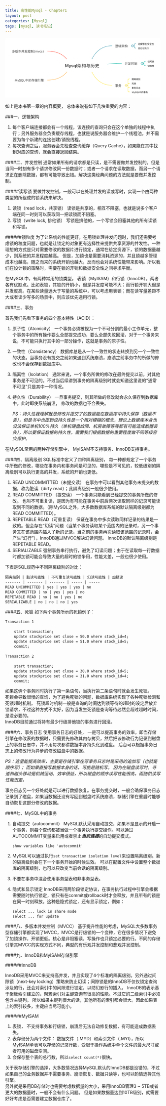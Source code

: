 ```yaml
---
title: 高性能Mysql - Chapter1
layout: post
categories: [Mysql]
tags: [mysql, 读书笔记]
---
```


![](https://raw.githubusercontent.com/yuxingfirst/blog/gh-pages/_images/mysql/highperformance-mysql-chapter1-p1.png)

如上是本书第一章的内容概要， 总体来说有如下几块重要的内容：

###一、逻辑架构
1. 每个客户端连接都会有一个线程，该连接的查询只会在这个单独的线程中执行；另外服务器会负责缓存线程，也就是说服务器会维护一个线程池，并不需要为每个新建的连接创建/销毁线程。
2. 每次查询之后，服务器会先检查查询缓存（Query Cache），如果能在其中找到对应的查询，就会直接返回结果。

####二、并发控制
通常如果所有的请求都是只读，是不需要做并发控制的。但是当同一时刻有多个请求修改同一份数据时；或者一个请求在读取数据，而另一个请求正在删除数据，都有可能导致出错。解决这类经典问题的方法就是要做并发控制。

#####读写锁
要做并发控制，一般可以在处理并发的读或写时，实现一个由两种类型的所组成的锁系统来解决。

1. 读锁（read lock，共享锁）
	读锁是共享的，相互不阻塞，也就是说多个客户端在同一时刻可以获取同一把读锁而不阻塞。
2. 写锁（write lock, 排他锁）
	写锁是排他的，一个写锁会阻塞其他的所有读锁和写锁。
	
######锁粒度
为了让系统的性能更好，在用锁处理并发问题时，我们还需要考虑锁的粒度问题，也就是让锁定的对象更有选择性来提供共享资源的并发性。一种理想的方式是只对需要修改的数据片进行锁定，通常在给定资源下，锁的数据量越少，则系统的并发程度越高。
但是，加锁也是需要消耗资源的，并且锁越多管理成本也越高，随之而来的系统开销也越大，反而也会对系统性能带来影响。所以我们在设计锁的策略时，需要在锁的开销和数据安全性之间寻求平衡。

在MySQL中，有两种常用的锁类型， 表锁（MyISAM）和行锁（InnoDB），两者各有优缺点。比如表锁，其锁的开销小，但是并发度可能不大；而行锁开销大但是并发度高。在某些读量远大于写量的系统中，可以考虑用表锁；而在读写量差距不大或者读少写多的场景中，则应该优先选用行锁。

####三、事务

首先我们先看下事务的四个基本特性（ACID）：

1. 原子性（Atomicity）
	一个事务必须被视为一个不可分割的最小工作单元，整个事务中的所有操作要么全部提交成功，要么全部失败回滚，对于一个事务来说，不可能只执行其中的一部分操作，这就是事务的原子性。

2. 一致性（Consistency）
	数据库总是从一个一致性的状态转换到另一个一致性的状态。当事务没有提交之前如果遇到系统崩溃，崩溃之前事务中的所做的修改也不会保存到数据库中。
	
3. 隔离性（Isolation）
	通常来说，一个事务所做的修改在最终提交以前，对其他事务是不可见的。不过当后续讲到事务的隔离级别时就会知道这里说的“通常不可见”只是其中一种情况。
	
4. 持久性（Durability）
	一旦事务提交，则其所做的修改就会永久保存到数据库中。此时即使系统崩溃， 修改的数据也不会丢失。
	
	*PS：持久性我理解就是修改并提交了的数据能在数据库中持久保存（数据不丢），但是书中也提到说持久性是一个相对模糊的概念，理论上数据库本身也没法保证单机100%持久（单机硬盘故障、机房故障等等都有可能造成数据丢失），所以要保证数据的持久性，需要我们根据数据的重要程度做不同等级容灾保护。*

在MySQL常用的两种存储引擎中， MyISAM不支持事务、InnoDB支持事务。

####四、隔离级别
SQL标准中定义了四种隔离级别， 每一种都规定了一个事务中所做的修改，哪些在事务内和事务间是可见的，哪些是不可见的，较低级别的隔离级别可以执行更高的并发，系统的开销也更低。

1. READ UNCOMMITTED（未提交读）
	在事务中可以看到其他事务未提交的数据，称为脏读（dirty read）；此隔离级别一般很少使用。
2. READ COMMITTED （提交读）
	一个事务只能看到已经提交的事务所做的修改。 也叫不可重复读，是因为有可能在事务中前后两次读取同样的记录可能读取到不同的数据。（除MySQL之外，大多数数据库系统的默认隔离级别都为READ COMMITTED）。
3. REPETABLE READ（可重复读）
	保证在事务中多次读取同样记录的结果是一致的。但会存在“幻读”问题（当某个事务读取某个范围内的记录时，另一个事务又在该范围内插入了新的记录，当之前的事务再次读取该范围的记录时，会产生“幻行”），InnoDB通过MVCC解决幻读问题。
	InnoDB的默认隔离级别是 REPETABLE READ。
4. SERIALIZABLE
	强制事务串行执行，避免了幻读问题；由于在读取每一行数据时都加锁可能会导致大量的超时的锁争用，性能太差，一般也很少使用。
	
下表是SQL规范中不同隔离级别的对比：

	隔离级别 | 脏读可能性 | 不可重复读可能性 | 幻读可能性 | 加锁读
	------- | ------- | ------- | ----- | -----
	READ UNCOMMITTED | yes | yes | yes | no
	READ COMMITTED | no | yes | yes | no
	REPETABLE READ | no | no | yes | no
	SERIALIZABLE | no | no | no | yes
	
####五、死锁
如下两个事务所示的死锁例子：

```
Transaction 1

	start transaction;
	update stockprice set close = 50.0 where stock_id=4;
	update stockprice set close = 51.0 where stock_id=5;
	commit;
	
Transaction 2

	start transaction;
	update stockprice set close = 30.0 where stock_id=5;
	update stockprice set close = 31.0 where stock_id=4;
	commit;

```
如果这俩个事务同时执行了第一条语句，当执行第二条语句时就会发生死锁。  
死锁会导致很慢的查询，为了避免死锁的问题，数据库系统实现了各种死锁检测和死锁超时机制。 死锁超时机制一般是查询的时间达到锁等待的超时的设定后放弃锁请求，不过这种方式不太好，因为当发生死锁是查询等待必然会超过超时时间，是没必要的。  
InnoDB目前通过将持有最少行级排他锁的事务进行回滚。

####六、事务日志
使用事务日志的好处， 一是可以提高事务的效率，即当存储引擎在修改表的数据时，只需要先修改其内存拷贝，然后把该修改行为记录到磁盘上的事务日志中，并不用每次都讲数据本身持久化到磁盘。 后台可以根据事务日志上的修改行为异步的修改磁盘中的数据。  

*PS：这里能提高效率，主要是存储引擎在写事务日志时是采用的追加写（也就是顺序写）； 而如果直接写数据本身的话，可能是随机写。 因为在磁盘读写时，寻道和磁头移动是机械运动，效率很低，所以磁盘的顺序读写性能很高，而随机读写性能很差。*  

事务日志另一个好处就是可以进行数据恢复。在事务提交时，一般会确保事务日志记录到了磁盘，如果当数据还没有写回到磁盘时系统崩溃，存储引擎在重启时能够自动恢复这部分修改的数据。  

####七、MySQL中的事务  
1. 自动提交（autocommit）
	MySQL默认采用自动提交，如果不是显示的开启一个事务，则每个查询都被当做一个事务执行提交操作。可以通过AUTOCOMMIT变量来启用或者禁止***当前连接***的自动提交模式。  
	
	```
	show variables like 'autocommit'
	```
2. MySQL可以通过执行`set transaction isolation level`来设置隔离级别。新的隔离级别会在下一个事务开始的时候生效。 可以在配置文件中设置整个数据库的隔离级别，也可以只改变当前会话的隔离级别。  
3. 不要在事务中混合使用事务型表和非事务型表。
4. 隐式和显示锁定
	InnoDB采用两阶段锁定协议，在事务执行过程中引擎会根据需要随时执行锁定，锁只有在commit或rollback时才会释放，并且所有的锁是在同一时刻释放。这种是隐式锁定，还有显示锁定，例如：  
	
	```
	select ... lock in share mode  
	select ... for update
	```

####八、多版本并发控制（MVCC）
基于提升性能的考虑，MySQL大多数事务型存储引擎都实现了MVCC，MVCC是行级锁的一个变种，它在很多情况下避免了加锁操作，开销更低。核心是非阻塞读，写操作也只锁定必要的行。不同的存储引擎其MVCC的实现方式不同，典型的有乐观并发控制和悲观并发控制。

####九、InnoDB和MyISAM存储引擎

######InnoDB

InnoDB采用MVCC来支持高并发，并且实现了4个标准的隔离级别。另外通过间隙锁（next-key locking）策略来防止幻读；间隙锁是的InnoDB不仅仅锁定查询涉及的行，还会对索引中的间隙进行锁定，以防幻影行的插入。
InnoDB的表示基于聚簇索引建立的，聚簇索引对主键查询有很高的性能。不过它的二级索引中必须包含主键列。 所以如果主键列很大的话，其他所有的索引都会很大。因此如果表上的索引较多，主键应当尽可能小。

######MyISAM  

1. 表锁， 不支持事务和行级锁，崩溃后无法自动修复数据，有可能造成数据丢失。
2. 表存储分为两个文件： 数据文件（.MYD）和索引文件（.MYI），所以MyISAM单表可以存储的记录行数，受限于操作系统中单个文件的最大尺寸或者可用的磁盘空间。
3. 会保存整个表的总行数，所以`select count(*)`很快。

关于表存储引擎的选择，大多数情况选择MySQL默认的InnoDB都是没错的，不过如果自己的业务数据并不需要事务、崩溃恢复、数据只读等，也可以酌情选择其他引擎。  
另外就是采用DB存储时也需要考虑数据量的大小，采用InnoDB管理3 ~ 5TB或者更大的数据量时，一般不会有什么问题。 但是如果数据量达到10TB级别，就需要好好考虑是否需要建立数据仓库了。










